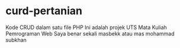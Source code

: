 # curd-pertanian
Kode CRUD dalam satu file PHP
Ini adalah projek UTS Mata Kuliah Pemrograman Web Saya benar sekali masbekk atau mas mohammad subkhan
